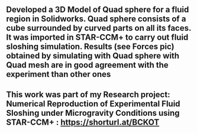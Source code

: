 ## Developed a 3D Model of Quad sphere for a fluid region in Solidworks. Quad sphere consists of a cube surrounded by curved parts on all its faces. It was imported in STAR-CCM+ to carry out fluid sloshing simulation. Results (see Forces pic) obtained by simulating with Quad sphere with Quad mesh are in good agreement with the experiment than other ones
## This work was part of my Research project: Numerical Reproduction of Experimental Fluid Sloshing under Microgravity Conditions using STAR-CCM+ : https://shorturl.at/BCKOT
